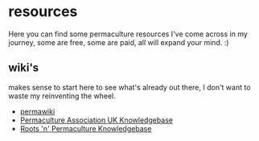 # resources

Here you can find some permaculture resources I've come across in my journey, some are free, some are paid, all will expand your mind. :)

## wiki's

makes sense to start here to see what's already out there, I don't want to waste my reinventing the wheel.

- [permawiki](https://permaculture.fandom.com/wiki/Permaculture_Wiki)
- [Permaculture Association UK Knowledgebase](https://knowledgebase.permaculture.org.uk/)
- [Roots 'n' Permaculture Knowledgebase](https://www.rootsnpermaculture.com/)